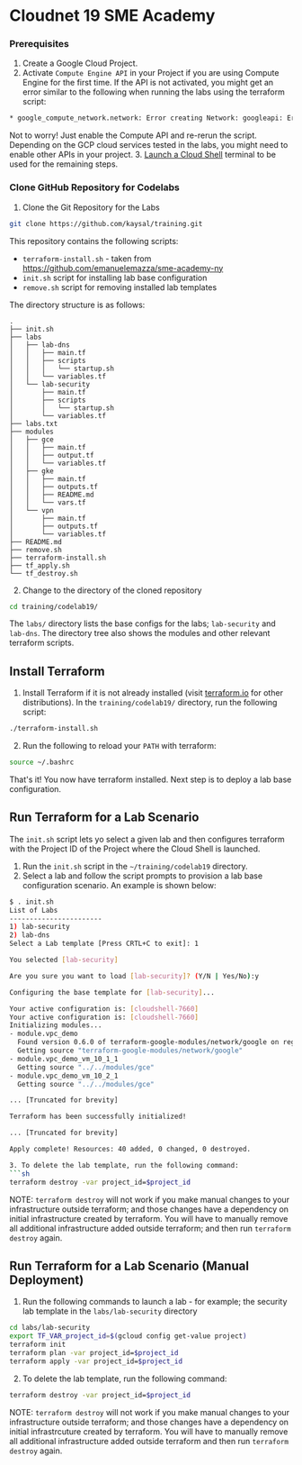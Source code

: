 # Cloudnet 19 SME Academy
### Prerequisites
1. Create a Google Cloud Project.
2. Activate `Compute Engine API` in your Project if you are using Compute Engine for the first time.
If the API is not activated, you might get an error similar to the following when running the labs using the terraform script:
```sh
* google_compute_network.network: Error creating Network: googleapi: Error 403: Access Not Configured. Compute Engine API has not been used in project [PROJECT_ID] before or it is disabled...
```
Not to worry! Just enable the Compute API and re-rerun the script.
Depending on the GCP cloud services tested in the labs, you might need to enable other APIs in your project.
3. [Launch a Cloud Shell](https://cloud.google.com/shell/docs/starting-cloud-shell) terminal to be used for the remaining steps.
### Clone GitHub Repository for Codelabs
1. Clone the Git Repository for the Labs
```sh
git clone https://github.com/kaysal/training.git
```
This repository contains the following scripts:
- `terraform-install.sh` - taken from https://github.com/emanuelemazza/sme-academy-ny
- `init.sh` script for installing lab base configuration
- `remove.sh` script for removing installed lab templates

The directory structure is as follows:
```
.
├── init.sh
├── labs
│   ├── lab-dns
│   │   ├── main.tf
│   │   ├── scripts
│   │   │   └── startup.sh
│   │   └── variables.tf
│   └── lab-security
│       ├── main.tf
│       ├── scripts
│       │   └── startup.sh
│       └── variables.tf
├── labs.txt
├── modules
│   ├── gce
│   │   ├── main.tf
│   │   ├── output.tf
│   │   └── variables.tf
│   ├── gke
│   │   ├── main.tf
│   │   ├── outputs.tf
│   │   ├── README.md
│   │   └── vars.tf
│   └── vpn
│       ├── main.tf
│       ├── outputs.tf
│       └── variables.tf
├── README.md
├── remove.sh
├── terraform-install.sh
├── tf_apply.sh
└── tf_destroy.sh
```
2. Change to the directory of the cloned repository
```sh
cd training/codelab19/
```
The `labs/` directory lists the base configs for the labs; `lab-security` and `lab-dns`. The directory tree also shows the modules and other relevant terraform scripts.

## Install Terraform
1. Install Terraform if it is not already installed (visit [terraform.io](https://terraform.io) for other distributions). In the `training/codelab19/` directory, run the following script:

```sh
./terraform-install.sh
```
2. Run the following to reload your `PATH` with terraform:
```sh
source ~/.bashrc
```
That's it! You now have terraform installed.
Next step is to deploy a lab base configuration.
## Run Terraform for a Lab Scenario
The `init.sh` script lets yo select a given lab and then configures terraform with the Project ID of the Project where the Cloud Shell is launched.
1. Run the `init.sh` script in the `~/training/codelab19` directory.
2. Select a lab and follow the script prompts to provision a lab base configuration scenario.
An example is shown below:
```sh
$ . init.sh
List of Labs
-----------------------
1) lab-security
2) lab-dns
Select a Lab template [Press CRTL+C to exit]: 1

You selected [lab-security]

Are you sure you want to load [lab-security]? (Y/N | Yes/No):y

Configuring the base template for [lab-security]...

Your active configuration is: [cloudshell-7660]
Your active configuration is: [cloudshell-7660]
Initializing modules...
- module.vpc_demo
  Found version 0.6.0 of terraform-google-modules/network/google on registry.terraform.io
  Getting source "terraform-google-modules/network/google"
- module.vpc_demo_vm_10_1_1
  Getting source "../../modules/gce"
- module.vpc_demo_vm_10_2_1
  Getting source "../../modules/gce"

... [Truncated for brevity]

Terraform has been successfully initialized!

... [Truncated for brevity]

Apply complete! Resources: 40 added, 0 changed, 0 destroyed.

3. To delete the lab template, run the following command:
```sh
terraform destroy -var project_id=$project_id
```
NOTE:
`terraform destroy` will not work if you make manual changes to your infrastructure outside terraform; and those changes have a dependency on initial infrastructure created by terraform. You will have to manually remove all additional infrastructure added outside terraform; and then run `terraform destroy` again.


## Run Terraform for a Lab Scenario (Manual Deployment)
1. Run the following commands to launch a lab - for example; the security lab template in the `labs/lab-security` directory
```sh
cd labs/lab-security
export TF_VAR_project_id=$(gcloud config get-value project)
terraform init
terraform plan -var project_id=$project_id
terraform apply -var project_id=$project_id
```
2. To delete the lab template, run the following command:
```sh
terraform destroy -var project_id=$project_id
```
NOTE: `terraform destroy` will not work if you make manual changes to your infrastructure outside terraform; and those changes have a dependency on initial infrastrcuture created by terraform. You will have to manually remove all additional infrastructure added outside terraform and then run `terraform destroy` again.
